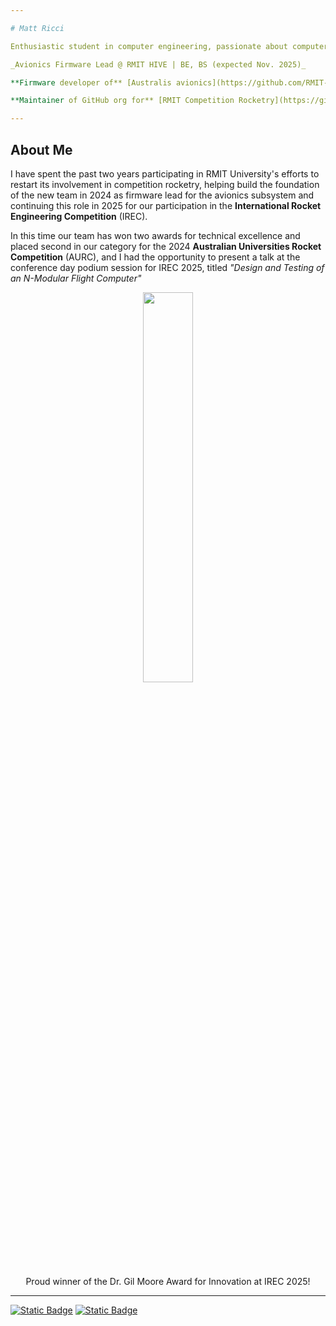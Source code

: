 ```yaml
---

# Matt Ricci

Enthusiastic student in computer engineering, passionate about computer architecture, embedded systems programming, and RTL design. I have experience developing firmware for student rocket avionics using FreeRTOS on ARM-based targets, with skills in both hardware and software domains.

_Avionics Firmware Lead @ RMIT HIVE | BE, BS (expected Nov. 2025)_

**Firmware developer of** [Australis avionics](https://github.com/RMIT-Competition-Rocketry/Australis-Avionics-firmware)

**Maintainer of GitHub org for** [RMIT Competition Rocketry](https://github.com/RMIT-Competition-Rocketry)

---
```


## About Me

I have spent the past two years participating in RMIT University's efforts to restart its involvement in competition rocketry, helping build the foundation of the new team in 2024 as firmware lead for the avionics subsystem and continuing this role in 2025 for our participation in the **International Rocket Engineering Competition** (IREC). 


In this time our team has won two awards for technical excellence and placed second in our category for the 2024 **Australian Universities Rocket Competition** (AURC), and I had the opportunity to present a talk at the conference day podium session for IREC 2025, titled _"Design and Testing of an N-Modular Flight Computer"_

<div align='center'>
<img src='https://github.com/user-attachments/assets/6beb8d3a-4726-4d80-b682-8aea7b14c39d' width=40%/>

Proud winner of the Dr. Gil Moore Award for Innovation at IREC 2025!
</div>

---

[![Static Badge](https://img.shields.io/badge/LinkedIn-0077B5?style=for-the-badge&logo=linkedin&logoColor=white)](https://www.linkedin.com/in/mattricci6/)
[![Static Badge](https://img.shields.io/badge/GitHub-100000?style=for-the-badge&logo=github&logoColor=white)](https://github.com/RMIT-Competition-Rocketry)
